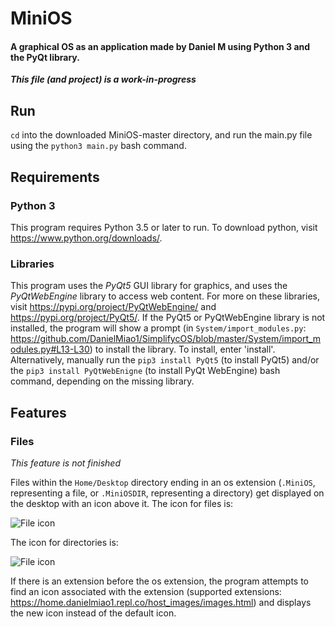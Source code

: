# MiniOS
#### A graphical OS as an application made by Daniel M using Python 3 and the PyQt library.
_**This file (and project) is a work-in-progress**_
## Run
`cd` into the downloaded MiniOS-master directory, and run the main.py file using the `python3 main.py` bash command.
## Requirements
### Python 3
This program requires Python 3.5 or later to run. To download python, visit https://www.python.org/downloads/.
### Libraries
This program uses the _PyQt5_ GUI library for graphics, and uses the _PyQtWebEngine_ library to access web content. For more on these libraries, visit https://pypi.org/project/PyQtWebEngine/ and https://pypi.org/project/PyQt5/. If the PyQt5 or PyQtWebEngine library is not installed, the program will show a prompt (in `System/import_modules.py`: https://github.com/DanielMiao1/SimplifycOS/blob/master/System/import_modules.py#L13-L30) to install the library. To install, enter 'install'. Alternatively, manually run the `pip3 install PyQt5` (to install PyQt5) and/or the `pip3 install PyQtWebEnigne` (to install PyQt WebEngine) bash command, depending on the missing library.
## Features
### Files
_This feature is not finished_

Files within the `Home/Desktop` directory ending in an os extension (`.MiniOS`, representing a file, or `.MiniOSDIR`, representing a directory) get displayed on the desktop with an icon above it. The icon for files is:

![File icon](https://home.danielmiao1.repl.co/host_images/document.png)

The icon for directories is:

![File icon](https://home.danielmiao1.repl.co/host_images/directory.png)

If there is an extension before the os extension, the program attempts to find an icon associated with the extension (supported extensions: https://home.danielmiao1.repl.co/host_images/images.html) and displays the new icon instead of the default icon.
